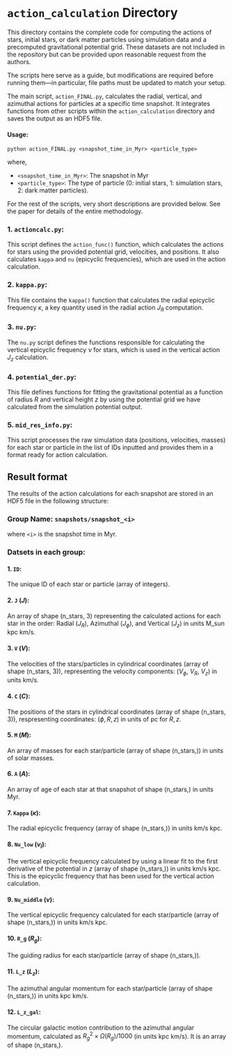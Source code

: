 # `action_calculation` Directory

This directory contains the complete code for computing the actions of stars, initial stars, or dark matter particles using simulation data and a precomputed gravitational potential grid. These datasets are not included in the repository but can be provided upon reasonable request from the authors.

The scripts here serve as a guide, but modifications are required before running them—in particular, file paths must be updated to match your setup.

The main script, `action_FINAL.py`, calculates the radial, vertical, and azimuthal actions for particles at a specific time snapshot. It integrates functions from other scripts within the `action_calculation` directory and saves the output as an HDF5 file.

#### Usage:
```
python action_FINAL.py <snapshot_time_in_Myr> <particle_type>
```
where,
- `<snapshot_time_in_Myr>`: The snapshot in Myr
- `<particle_type>`: The type of particle (0: initial stars, 1: simulation stars, 2: dark matter particles).

For the rest of the scripts, very short descriptions are provided below. See the paper for details of the entire methodology.
### 1. `actioncalc.py`: 
This script defines the `action_func()` function, which calculates the actions for stars using the provided potential grid, velocities, and positions. It also calculates `kappa` and `nu` (epicyclic frequencies), which are used in the action calculation.
### 2. `kappa.py`:
This file contains the `kappa()` function that calculates the radial epicyclic frequency $\kappa$, a key quantity used in the radial action $J_R$ computation.
### 3. `nu.py`:
The `nu.py` script defines the functions responsible for calculating the vertical epicyclic frequency $\nu$ for stars, which is used in the vertical action $J_z$ calculation.
### 4. `potential_der.py`:
This file defines functions for fitting the gravitational potential as a function of radius $R$ and vertical height $z$ by using the potential grid we have calculated from the simulation potential output. 
### 5. `mid_res_info.py`:
This script processes the raw simulation data (positions, velocities, masses) for each star or particle in the list of IDs inputted and provides them in a format ready for action calculation.

## Result format
The results of the action calculations for each snapshot are stored in an HDF5 file in the following structure:
### Group Name: `snapshots/snapshot_<i>`
where `<i>` is the snapshot time in Myr.
### Datsets in each group:
#### 1. `ID`:
The unique ID of each star or particle (array of integers).
#### 2. `J` ($J$):
An array of shape (n_stars, 3) representing the calculated actions for each star in the order: Radial ($J_R$), Azimuthal ($J_{\phi}$), and Vertical ($J_z$) in units M_sun kpc km/s.
#### 3. `V` ($V$):
The velocities of the stars/particles in cylindrical coordinates (array of shape (n_stars, 3)), representing the velocity components: ($V_{\phi}$, $V_R$, $V_z$) in units km/s.
#### 4. `C` ($C$):
The positions of the stars in cylindrical coordinates (array of shape (n_stars, 3)), respresenting coordinates: ($\phi,R,z$) in units of pc for $R,z$.
#### 5. `M` ($M$):
An array of masses for each star/particle (array of shape (n_stars,)) in units of solar masses. 
#### 6. `A` ($A$):
An array of age of each star at that snapshot of shape (n_stars,) in units Myr.
#### 7. `Kappa` ($\kappa$):
The radial epicyclic frequency (array of shape (n_stars,)) in units km/s kpc.
#### 8. `Nu_low` ($\nu_l$):
The vertical epicyclic frequency calculated by using a linear fit to the first derivative of the potential in $z$ (array of shape (n_stars,)) in units km/s kpc. This is the epicyclic frequency that has been used for the vertical action calculation.
#### 9. `Nu_middle` ($\nu$):
The vertical epicyclic frequency calculated for each star/particle (array of shape (n_stars,)) in units km/s kpc.
#### 10. `R_g` ($R_g$):
The guiding radius for each star/particle (array of shape (n_stars,)).
#### 11. `L_z` ($L_z$):
The azimuthal angular momentum for each star/particle (array of shape (n_stars,)) in units kpc km/s.
#### 12. `L_z_gal`:
The circular galactic motion contribution to the azimuthal angular momentum, calculated as $R_g^2 \times \Omega(R_g)/1000$ (in units kpc km/s). It is an array of shape (n_stars,).
